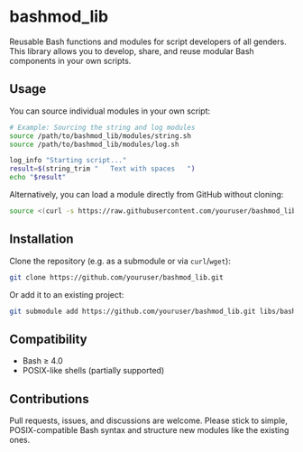 # bashmod\_lib

Reusable Bash functions and modules for script developers of all genders.
This library allows you to develop, share, and reuse modular Bash components in your own scripts.

## Usage

You can source individual modules in your own script:

```bash
# Example: Sourcing the string and log modules
source /path/to/bashmod_lib/modules/string.sh
source /path/to/bashmod_lib/modules/log.sh

log_info "Starting script..."
result=$(string_trim "   Text with spaces   ")
echo "$result"
```

Alternatively, you can load a module directly from GitHub without cloning:

```bash
source <(curl -s https://raw.githubusercontent.com/youruser/bashmod_lib/refs/heads/master/modules/log.sh)
```

## Installation

Clone the repository (e.g. as a submodule or via `curl`/`wget`):

```bash
git clone https://github.com/youruser/bashmod_lib.git
```

Or add it to an existing project:

```bash
git submodule add https://github.com/youruser/bashmod_lib.git libs/bashmod_lib
```

## Compatibility

* Bash ≥ 4.0
* POSIX-like shells (partially supported)

## Contributions

Pull requests, issues, and discussions are welcome.
Please stick to simple, POSIX-compatible Bash syntax and structure new modules like the existing ones.
